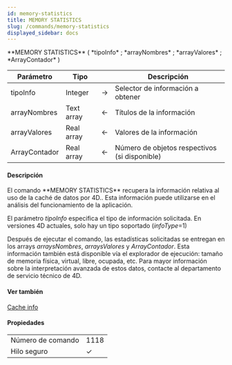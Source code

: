 ```yaml
---
id: memory-statistics
title: MEMORY STATISTICS
slug: /commands/memory-statistics
displayed_sidebar: docs
---
```


<!--REF #_command_.MEMORY STATISTICS.Syntax-->**MEMORY STATISTICS** ( *tipoInfo* ; *arrayNombres* ; *arrayValores* ; *ArrayContador* )<!-- END REF-->
<!--REF #_command_.MEMORY STATISTICS.Params-->
| Parámetro | Tipo |  | Descripción |
| --- | --- | --- | --- |
| tipoInfo | Integer | &#8594;  | Selector de información a obtener |
| arrayNombres | Text array | &#8592; | Títulos de la información |
| arrayValores | Real array | &#8592; | Valores de la información |
| ArrayContador | Real array | &#8592; | Número de objetos respectivos (si disponible) |

<!-- END REF-->

#### Descripción 

<!--REF #_command_.MEMORY STATISTICS.Summary-->El comando **MEMORY STATISTICS** recupera la información relativa al uso de la caché de datos por 4D.<!-- END REF-->. Esta información puede utilizarse en el análisis del funcionamiento de la aplicación.

El parámetro *tipoInfo* especifica el tipo de información solicitada. En versiones 4D actuales, solo hay un tipo soportado (*infoType*\=1) 

Después de ejecutar el comando, las estadísticas solicitadas se entregan en los arrays *arraysNombres*, *arraysValores* y *ArrayContador*. Esta información también está disponible vía el explorador de ejecución: tamaño de memoria física, virtual, libre, ocupada, etc. Para mayor información sobre la interpretación avanzada de estos datos, contacte al departamento de servicio técnico de 4D.

#### Ver también 

[Cache info](cache-info.md)  

#### Propiedades

|  |  |
| --- | --- |
| Número de comando | 1118 |
| Hilo seguro | &check; |


